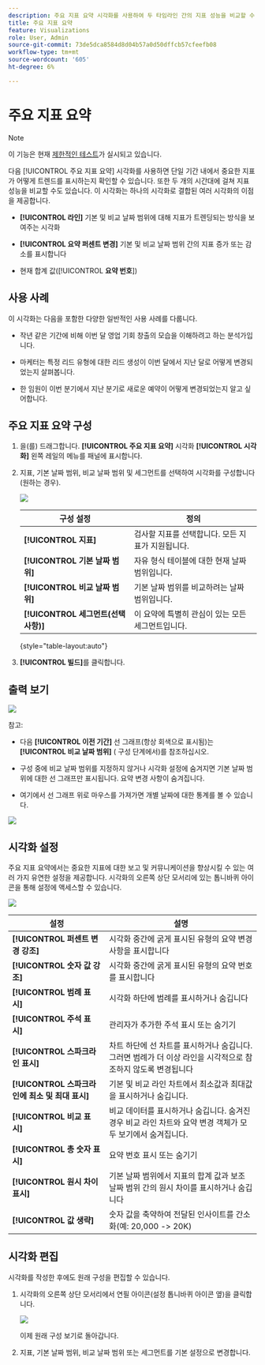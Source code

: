 ```yaml
---
description: 주요 지표 요약 시각화를 사용하여 두 타임라인 간의 지표 성능을 비교할 수 있습니다.
title: 주요 지표 요약
feature: Visualizations
role: User, Admin
source-git-commit: 73de5dca8584d8d04b57a0d50dffcb57cfeefb08
workflow-type: tm+mt
source-wordcount: '605'
ht-degree: 6%

---
```



# 주요 지표 요약

>[!NOTE]
>
>이 기능은 현재 [제한적인 테스트](/help/release-notes/releases.md)가 실시되고 있습니다.

다음 [!UICONTROL 주요 지표 요약] 시각화를 사용하면 단일 기간 내에서 중요한 지표가 어떻게 트렌드를 표시하는지 확인할 수 있습니다. 또한 두 개의 시간대에 걸쳐 지표 성능을 비교할 수도 있습니다. 이 시각화는 하나의 시각화로 결합된 여러 시각화의 이점을 제공합니다.

* **[!UICONTROL 라인]** 기본 및 비교 날짜 범위에 대해 지표가 트렌딩되는 방식을 보여주는 시각화

* **[!UICONTROL 요약 퍼센트 변경]** 기본 및 비교 날짜 범위 간의 지표 증가 또는 감소를 표시합니다

* 현재 합계 값([!UICONTROL **요약 번호**])

## 사용 사례

이 시각화는 다음을 포함한 다양한 일반적인 사용 사례를 다룹니다.

* 작년 같은 기간에 비해 이번 달 영업 기회 창출의 모습을 이해하려고 하는 분석가입니다.

* 마케터는 특정 리드 유형에 대한 리드 생성이 이번 달에서 지난 달로 어떻게 변경되었는지 살펴봅니다.

* 한 임원이 이번 분기에서 지난 분기로 새로운 예약이 어떻게 변경되었는지 알고 싶어합니다.

## 주요 지표 요약 구성

1. 을(를) 드래그합니다. **[!UICONTROL 주요 지표 요약]** 시각화 **[!UICONTROL 시각화]** 왼쪽 레일의 메뉴를 패널에 표시합니다.

1. 지표, 기본 날짜 범위, 비교 날짜 범위 및 세그먼트를 선택하여 시각화를 구성합니다(원하는 경우).

   ![](assets/key-metric-config.png)

   | 구성 설정 | 정의 |
   | --- | --- |
   | **[!UICONTROL 지표]** | 검사할 지표를 선택합니다. 모든 지표가 지원됩니다. |
   | **[!UICONTROL 기본 날짜 범위]** | 자유 형식 테이블에 대한 현재 날짜 범위입니다. |
   | **[!UICONTROL 비교 날짜 범위]** | 기본 날짜 범위를 비교하려는 날짜 범위입니다. |
   | **[!UICONTROL 세그먼트(선택 사항)]** | 이 요약에 특별히 관심이 있는 모든 세그먼트입니다. |

   {style=&quot;table-layout:auto&quot;}

1. **[!UICONTROL 빌드]**&#x200B;를 클릭합니다.

## 출력 보기

![](assets/key-metric-output.png)

참고:

* 다음 **[!UICONTROL 이전 기간]** 선 그래프(항상 회색으로 표시됨)는 **[!UICONTROL 비교 날짜 범위]** ( 구성 단계에서)를 참조하십시오.

* 구성 중에 비교 날짜 범위를 지정하지 않거나 시각화 설정에 숨겨지면 기본 날짜 범위에 대한 선 그래프만 표시됩니다. 요약 변경 사항이 숨겨집니다.

* 여기에서 선 그래프 위로 마우스를 가져가면 개별 날짜에 대한 통계를 볼 수 있습니다.

![](assets/key-metric-output2.png)

## 시각화 설정

주요 지표 요약에서는 중요한 지표에 대한 보고 및 커뮤니케이션을 향상시킬 수 있는 여러 가지 유연한 설정을 제공합니다. 시각화의 오른쪽 상단 모서리에 있는 톱니바퀴 아이콘을 통해 설정에 액세스할 수 있습니다.

![](assets/key-metric-settings.png)

| 설정 | 설명 |
| --- | --- |
| **[!UICONTROL 퍼센트 변경 강조]** | 시각화 중간에 굵게 표시된 유형의 요약 변경 사항을 표시합니다 |
| **[!UICONTROL 숫자 값 강조]** | 시각화 중간에 굵게 표시된 유형의 요약 번호를 표시합니다 |
| **[!UICONTROL 범례 표시]** | 시각화 하단에 범례를 표시하거나 숨깁니다 |
| **[!UICONTROL 주석 표시]** | 관리자가 추가한 주석 표시 또는 숨기기 |
| **[!UICONTROL 스파크라인 표시]** | 차트 하단에 선 차트를 표시하거나 숨깁니다. 그러면 범례가 더 이상 라인을 시각적으로 참조하지 않도록 변경됩니다 |
| **[!UICONTROL 스파크라인에 최소 및 최대 표시]** | 기본 및 비교 라인 차트에서 최소값과 최대값을 표시하거나 숨깁니다. |
| **[!UICONTROL 비교 표시]** | 비교 데이터를 표시하거나 숨깁니다. 숨겨진 경우 비교 라인 차트와 요약 변경 객체가 모두 보기에서 숨겨집니다. |
| **[!UICONTROL 총 숫자 표시]** | 요약 번호 표시 또는 숨기기 |
| **[!UICONTROL 원시 차이 표시]** | 기본 날짜 범위에서 지표의 합계 값과 보조 날짜 범위 간의 원시 차이를 표시하거나 숨깁니다 |
| **[!UICONTROL 값 생략]** | 숫자 값을 축약하여 전달된 인사이트를 간소화(예: 20,000 -> 20K) |

## 시각화 편집

시각화를 작성한 후에도 원래 구성을 편집할 수 있습니다.

1. 시각화의 오른쪽 상단 모서리에서 연필 아이콘(설정 톱니바퀴 아이콘 옆)을 클릭합니다.

   ![](assets/edit-icon.png)

   이제 원래 구성 보기로 돌아갑니다.

1. 지표, 기본 날짜 범위, 비교 날짜 범위 또는 세그먼트를 기본 설정으로 변경합니다.
